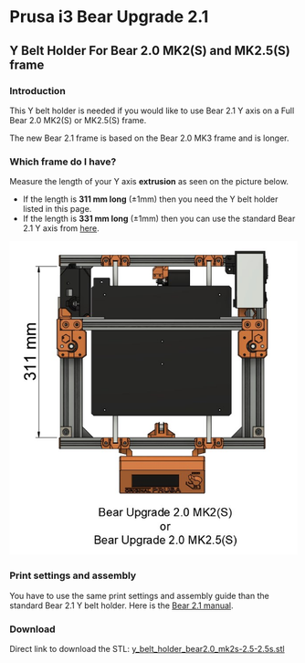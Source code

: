 # Prusa i3 Bear Upgrade 2.1

## Y Belt Holder For Bear 2.0 MK2(S) and MK2.5(S) frame


### Introduction

This Y belt holder is needed if you would like to use Bear 2.1 Y axis on a Full Bear 2.0 MK2(S) or MK2.5(S) frame.

The new Bear 2.1 frame is based on the Bear 2.0 MK3 frame and is longer.


### Which frame do I have?

Measure the length of your Y axis **extrusion** as seen on the picture below.
  * If the length is **311 mm long** (±1mm) then you need the Y belt holder listed in this page.
  * If the length is **331 mm long** (±1mm) then you can use the standard Bear 2.1 Y axis from [here](../../printed_parts/).

![Bear version MK2S MK2.5 MK2.5S](../../doc/bear_versions_frame_sizes_mk2-2s-2.5-2.5s.jpg)


### Print settings and assembly

You have to use the same print settings and assembly guide than the standard Bear 2.1 Y belt holder. Here is the [Bear 2.1 manual](../../manual).


### Download

Direct link to download the STL: [y_belt_holder_bear2.0_mk2s-2.5-2.5s.stl](https://github.com/gregsaun/prusa_i3_bear_upgrade/raw/dev/optional_parts/y_belt_holder_for_bear2.0_mk2s_mk2.5_mk2.5s/y_belt_holder_bear2.0_mk2s-2.5-2.5s.stl)
